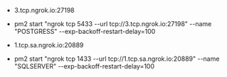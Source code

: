 - 3.tcp.ngrok.io:27198
- pm2 start "ngrok tcp 5433 --url tcp://3.tcp.ngrok.io:27198" --name "POSTGRESS" --exp-backoff-restart-delay=100   

- 1.tcp.sa.ngrok.io:20889
- pm2 start "ngrok tcp 1433 --url tcp://1.tcp.sa.ngrok.io:20889" --name "SQLSERVER" --exp-backoff-restart-delay=100
